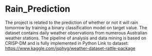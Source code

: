 # Rain_Prediction
The project is related to the prediction of whether or not it will rain tomorrow by training a binary classification model on target value.
The dataset contains daily weather observations from numerous Australian weather stations.
The pipeline of analysis and data mining is based on CRISP-DM and is fully implemented in Python
Link to dataset: https://www.kaggle.com/jsphyg/weather-dataset-rattle-package
